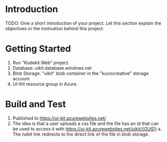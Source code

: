 # Introduction 
TODO: Give a short introduction of your project. Let this section explain the objectives or the motivation behind this project. 

# Getting Started
1.	Run "Kodekit.Web" project.
2.  Database: uikit.database.windows.net
3.  Blob Storage: "uikit" blob container in the "kuviocreative" storage account
4.  UI-Kit resource group in Azure.

# Build and Test
1.  Published to https://ui-kit.azurewebsites.net/
2.  The idea is that a user uploads a css file and the file has an id that can be used to access it with https://ui-kit.azurewebsites.net/uikit/{GUID}
    a. The /uikit link redirects to the direct link of the file in blob storage. 
